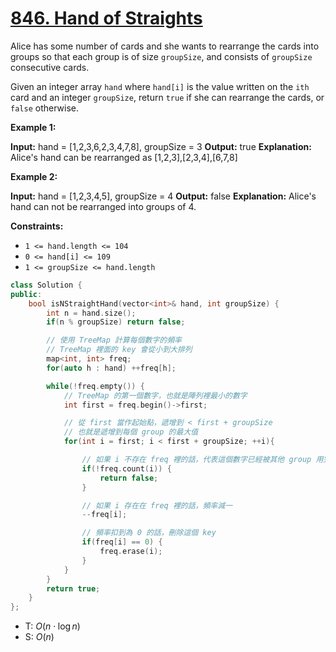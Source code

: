 # [846\. Hand of Straights](https://leetcode.com/problems/hand-of-straights/)

Alice has some number of cards and she wants to rearrange the cards into groups so that each group is of size `groupSize`, and consists of `groupSize` consecutive cards.

Given an integer array `hand` where `hand[i]` is the value written on the `ith` card and an integer `groupSize`, return `true` if she can rearrange the cards, or `false` otherwise.

**Example 1:**

**Input:** hand = \[1,2,3,6,2,3,4,7,8\], groupSize = 3
**Output:** true
**Explanation:** Alice's hand can be rearranged as \[1,2,3\],\[2,3,4\],\[6,7,8\]

**Example 2:**

**Input:** hand = \[1,2,3,4,5\], groupSize = 4
**Output:** false
**Explanation:** Alice's hand can not be rearranged into groups of 4.

**Constraints:**

- `1 <= hand.length <= 104`
- `0 <= hand[i] <= 109`
- `1 <= groupSize <= hand.length`

```cpp
class Solution {
public:
    bool isNStraightHand(vector<int>& hand, int groupSize) {
        int n = hand.size();
        if(n % groupSize) return false;

        // 使用 TreeMap 計算每個數字的頻率
        // TreeMap 裡面的 key 會從小到大排列
        map<int, int> freq;
        for(auto h : hand) ++freq[h];

        while(!freq.empty()) {
            // TreeMap 的第一個數字，也就是陣列裡最小的數字
            int first = freq.begin()->first;

            // 從 first 當作起始點，遞增到 < first + groupSize
            // 也就是遞增到每個 group 的最大值
            for(int i = first; i < first + groupSize; ++i){

                // 如果 i 不存在 freq 裡的話，代表這個數字已經被其他 group 用完了
                if(!freq.count(i)) {
                    return false;
                }

                // 如果 i 存在在 freq 裡的話，頻率減一
                --freq[i];

                // 頻率扣到為 0 的話，刪除這個 key
                if(freq[i] == 0) {
                    freq.erase(i);
                }
            }
        }
        return true;
    }
};
```

- T: $O(n \cdot \log n)$
- S: $O(n)$
